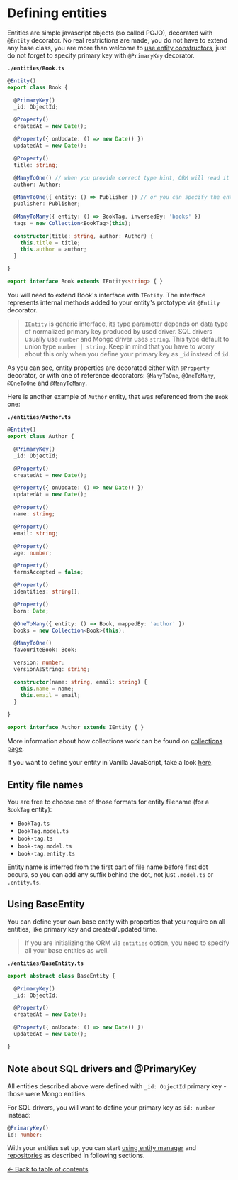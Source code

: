 ---
---

# Defining entities

Entities are simple javascript objects (so called POJO), decorated with `@Entity` decorator.
No real restrictions are made, you do not have to extend any base class, you are more than welcome
to [use entity constructors](entity-constructors.md), just do not forget to specify primary key with
`@PrimaryKey` decorator.

**`./entities/Book.ts`**

```typescript
@Entity()
export class Book {

  @PrimaryKey()
  _id: ObjectId;

  @Property()
  createdAt = new Date();

  @Property({ onUpdate: () => new Date() })
  updatedAt = new Date();

  @Property()
  title: string;

  @ManyToOne() // when you provide correct type hint, ORM will read it for you
  author: Author;

  @ManyToOne({ entity: () => Publisher }) // or you can specify the entity as class reference or string name
  publisher: Publisher;

  @ManyToMany({ entity: () => BookTag, inversedBy: 'books' })
  tags = new Collection<BookTag>(this);

  constructor(title: string, author: Author) {
    this.title = title;
    this.author = author;
  }

}

export interface Book extends IEntity<string> { }
```

You will need to extend Book's interface with `IEntity`. The interface represents internal 
methods added to your entity's prototype via `@Entity` decorator.

> `IEntity` is generic interface, its type parameter depends on data type of normalized primary
> key produced by used driver. SQL drivers usually use `number` and Mongo driver uses `string`.
> This type default to union type `number | string`. Keep in mind that you have to worry about 
> this only when you define your primary key as `_id` instead of `id`.

As you can see, entity properties are decorated either with `@Property` decorator, or with one
of reference decorators: `@ManyToOne`, `@OneToMany`, `@OneToOne` and `@ManyToMany`. 

Here is another example of `Author` entity, that was referenced from the `Book` one:

**`./entities/Author.ts`**

```typescript
@Entity()
export class Author {

  @PrimaryKey()
  _id: ObjectId;

  @Property()
  createdAt = new Date();

  @Property({ onUpdate: () => new Date() })
  updatedAt = new Date();

  @Property()
  name: string;

  @Property()
  email: string;

  @Property()
  age: number;

  @Property()
  termsAccepted = false;

  @Property()
  identities: string[];

  @Property()
  born: Date;

  @OneToMany({ entity: () => Book, mappedBy: 'author' })
  books = new Collection<Book>(this);

  @ManyToOne()
  favouriteBook: Book;

  version: number;
  versionAsString: string;

  constructor(name: string, email: string) {
    this.name = name;
    this.email = email;
  }

}

export interface Author extends IEntity { }
```

More information about how collections work can be found on [collections page](collections.md).

If you want to define your entity in Vanilla JavaScript, take a look [here](usage-with-js.md).

## Entity file names

You are free to choose one of those formats for entity filename (for a `BookTag` entity):

- `BookTag.ts`
- `BookTag.model.ts`
- `book-tag.ts`
- `book-tag.model.ts`
- `book-tag.entity.ts`

Entity name is inferred from the first part of file name before first dot occurs, so you can 
add any suffix behind the dot, not just `.model.ts` or `.entity.ts`. 

## Using BaseEntity

You can define your own base entity with properties that you require on all entities, like
primary key and created/updated time. 

> If you are initializing the ORM via `entities` option, you need to specify all your
> base entities as well.

**`./entities/BaseEntity.ts`**

```typescript
export abstract class BaseEntity {

  @PrimaryKey()
  _id: ObjectId;

  @Property()
  createdAt = new Date();

  @Property({ onUpdate: () => new Date() })
  updatedAt = new Date();

}
```

## Note about SQL drivers and @PrimaryKey

All entities described above were defined with `_id: ObjectId` primary key - those were Mongo
entities. 

For SQL drivers, you will want to define your primary key as `id: number` instead:

```typescript
@PrimaryKey()
id: number;
```

With your entities set up, you can start [using entity manager](entity-manager.md) and 
[repositories](repositories.md) as described in following sections. 

[&larr; Back to table of contents](index.md#table-of-contents)
